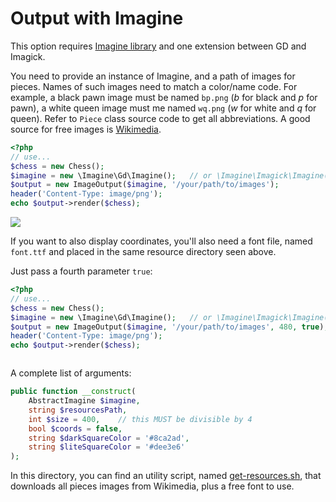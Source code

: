 # Output with Imagine

This option requires [Imagine library](https://packagist.org/packages/imagine/imagine)
and one extension between GD and Imagick.

You need to provide an instance of Imagine, and a path of images for pieces.
Names of such images need to match a color/name code.
For example, a black pawn image must be named `bp.png` (_b_ for black and _p_ for pawn), a
white queen image must me named `wq.png` (_w_ for white and _q_ for queen).
Refer to `Piece` class source code to get all abbreviations.
A good source for free images is [Wikimedia](https://commons.wikimedia.org/wiki/Category:SVG_chess_pieces).

```php
<?php
// use...
$chess = new Chess();
$imagine = new \Imagine\Gd\Imagine();   // or \Imagine\Imagick\Imagine()
$output = new ImageOutput($imagine, '/your/path/to/images');
header('Content-Type: image/png');  
echo $output->render($chess);
```

<img src="https://user-images.githubusercontent.com/179866/112304837-411be280-8c9e-11eb-8333-c2489f9bef05.png">     

If you want to also display coordinates, you'll also need a font file, named `font.ttf` and placed in the
same resource directory seen above.

Just pass a fourth parameter `true`:

```php
<?php
// use...
$chess = new Chess();
$imagine = new \Imagine\Gd\Imagine();   // or \Imagine\Imagick\Imagine()
$output = new ImageOutput($imagine, '/your/path/to/images', 480, true);
header('Content-Type: image/png');  
echo $output->render($chess);
```

<img src="https://user-images.githubusercontent.com/179866/113125801-4685a980-9217-11eb-9e0a-0acf54c4ea88.png" alt="">

A complete list of arguments:

```php
public function __construct(
    AbstractImagine $imagine,
    string $resourcesPath,
    int $size = 400,    // this MUST be divisible by 4
    bool $coords = false,
    string $darkSquareColor = '#8ca2ad',
    string $liteSquareColor = '#dee3e6'
);
```

In this directory, you can find an utility script, named [get-resources.sh](get-resources.sh), that downloads
all pieces images from Wikimedia, plus a free font to use.
